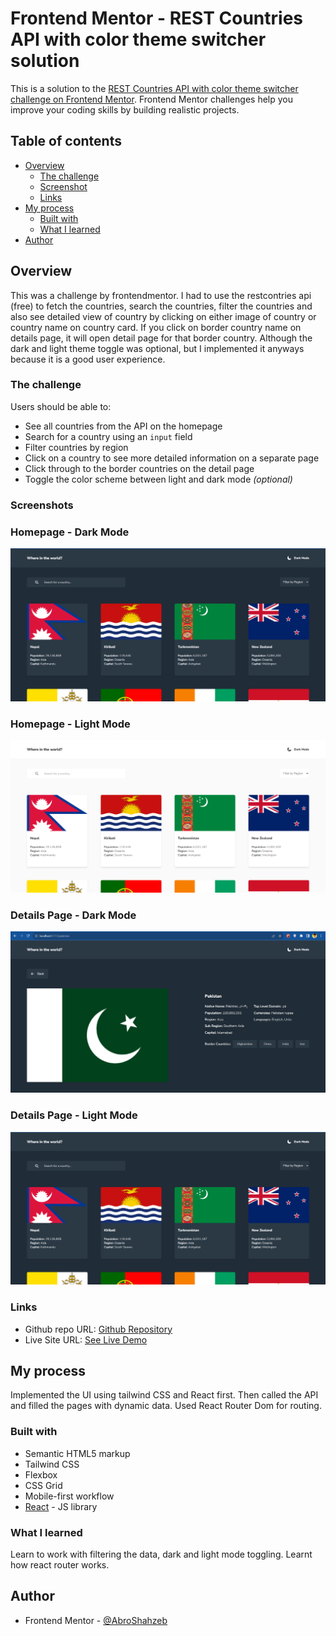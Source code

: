 # Frontend Mentor - REST Countries API with color theme switcher solution

This is a solution to the [REST Countries API with color theme switcher challenge on Frontend Mentor](https://www.frontendmentor.io/challenges/rest-countries-api-with-color-theme-switcher-5cacc469fec04111f7b848ca). Frontend Mentor challenges help you improve your coding skills by building realistic projects.

## Table of contents

- [Overview](#overview)
  - [The challenge](#the-challenge)
  - [Screenshot](#screenshot)
  - [Links](#links)
- [My process](#my-process)
  - [Built with](#built-with)
  - [What I learned](#what-i-learned)
- [Author](#author)

## Overview

This was a challenge by frontendmentor. I had to use the restcontries api (free) to fetch the countries, search the countries, filter the countries and also see detailed view of country by clicking on either image of country or country name on country card. If you click on border country name on details page, it will open detail page for that border country. Although the dark and light theme toggle was optional, but I implemented it anyways because it is a good user experience.

### The challenge

Users should be able to:

- See all countries from the API on the homepage
- Search for a country using an `input` field
- Filter countries by region
- Click on a country to see more detailed information on a separate page
- Click through to the border countries on the detail page
- Toggle the color scheme between light and dark mode _(optional)_

### Screenshots

### Homepage - Dark Mode

![Home - Dark](./public//screenshots/home-dark.png)

### Homepage - Light Mode

![Home - Dark](./public//screenshots/home-light.png)

### Details Page - Dark Mode

![Home - Dark](./public//screenshots/details-dark.png)

### Details Page - Light Mode

![Home - Dark](./public//screenshots/home-dark.png)

### Links

- Github repo URL: [Github Repository](https://github.com/AbroShahzeb/countries-app-with-api/)
- Live Site URL: [See Live Demo](https://abroshahzeb.github.io/countries-app-with-api/)

## My process

Implemented the UI using tailwind CSS and React first. Then called the API and filled the pages with dynamic data. Used React Router Dom for routing.

### Built with

- Semantic HTML5 markup
- Tailwind CSS
- Flexbox
- CSS Grid
- Mobile-first workflow
- [React](https://reactjs.org/) - JS library

### What I learned

Learn to work with filtering the data, dark and light mode toggling. Learnt how react router works.

## Author

- Frontend Mentor - [@AbroShahzeb](https://www.frontendmentor.io/profile/AbroShahzeb)
